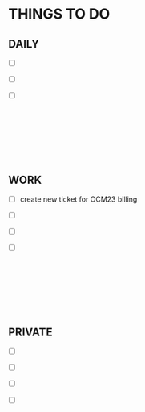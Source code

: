 <style>
ul {list-style-type: none;}
</style>
# THINGS TO DO

## DAILY

- [ ] &nbsp;

- [ ] &nbsp;

- [ ] &nbsp;

&nbsp;
\
\
\
\
\
&nbsp;

## WORK

- [ ] create new ticket for OCM23 billing

- [ ] &nbsp;

- [ ] &nbsp;

- [ ] &nbsp;

&nbsp;
\
\
\
\
\
&nbsp;

## PRIVATE

- [ ] &nbsp;

- [ ] &nbsp;

- [ ] &nbsp;

- [ ] &nbsp;
